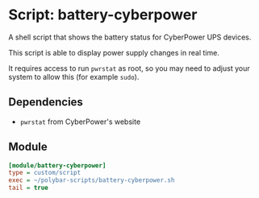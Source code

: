 # Script: battery-cyberpower

A shell script that shows the battery status for CyberPower UPS devices.

This script is able to display power supply changes in real time.

It requires access to run `pwrstat` as root, so you may need to adjust your system to allow this (for example `sudo`).


## Dependencies

* `pwrstat` from CyberPower's website


## Module

```ini
[module/battery-cyberpower]
type = custom/script
exec = ~/polybar-scripts/battery-cyberpower.sh
tail = true
```
